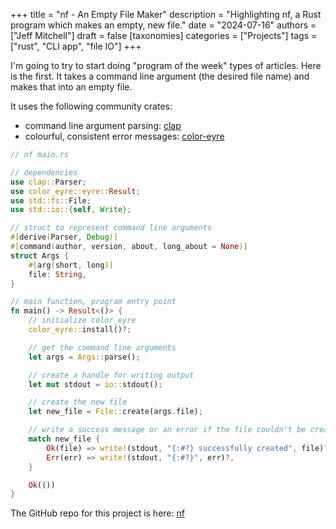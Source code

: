 +++
title = "nf - An Empty File Maker"
description = "Highlighting nf, a Rust program which makes an empty, new file."
date = "2024-07-16"
authors = ["Jeff Mitchell"]
draft = false
[taxonomies]
categories = ["Projects"]
tags = ["rust", "CLI app", "file IO"]
+++

I'm going to try to start doing "program of the week" types of articles. Here is the first. It takes a command line argument (the desired file name) and makes that into an empty file.

It uses the following community crates:

- command line argument parsing: [clap](https://crates.io/crates/clap)
- colourful, consistent error messages: [color-eyre](https://crates.io/crates/color-eyre)

```rust
// nf main.rs

// dependencies
use clap::Parser;
use color_eyre::eyre::Result;
use std::fs::File;
use std::io::{self, Write};

// struct to represent command line arguments
#[derive(Parser, Debug)]
#[command(author, version, about, long_about = None)]
struct Args {
    #[arg(short, long)]
    file: String,
}

// main function, program entry point
fn main() -> Result<()> {
    // initialize color_eyre
    color_eyre::install()?;

    // get the command line arguments
    let args = Args::parse();

    // create a handle for writing output
    let mut stdout = io::stdout();

    // create the new file
    let new_file = File::create(args.file);

    // write a success message or an error if the file couldn't be created
    match new_file {
        Ok(file) => write!(stdout, "{:#?} successfully created", file)?,
        Err(err) => write!(stdout, "{:#?}", err)?,
    }

    Ok(())
}
```

The GitHub repo for this project is here: [nf](https://github.com/sentinel1909/nf.git)
